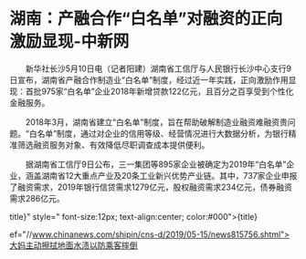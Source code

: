 # 湖南：产融合作“白名单”对融资的正向激励显现-中新网

　　新华社长沙5月10日电（记者阳建）湖南省工信厅与人民银行长沙中心支行9日宣布，湖南省产融合作制造业“白名单”制度，经过近一年实践，正向激励作用显现：首批975家“白名单”企业2018年新增贷款122亿元，且百分之百享受到个性化金融服务。

　　2018年3月，湖南省建立“白名单”制度，旨在帮助破解制造业融资难融资贵问题。“白名单”制度，通过对企业的信用等级、经营情况进行大数据分析，为银行精准筛选融资服务对象、有效降低尽职调查成本提供便利。

　　据湖南省工信厅9日公布，三一集团等895家企业被确定为2019年“白名单”企业，涵盖湖南省12大重点产业及20条工业新兴优势产业链。其中，737家企业申报了融资需求，2019年银行信贷需求1279亿元，股权融资需求234亿元，债券融资需求286亿元。

title}" style=" font-size:12px; text-align:center; color:#000">{title}

ef="//www.chinanews.com/shipin/cns-d/2019/05-15/news815756.shtml">大妈主动擦拭地面水渍以防乘客摔倒
